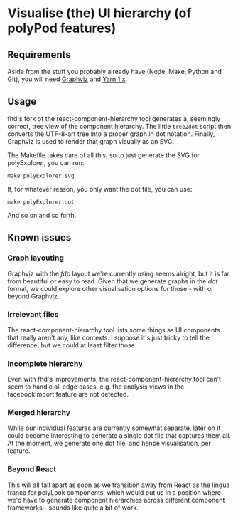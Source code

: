 # Visualise (the) UI hierarchy (of polyPod features)

## Requirements

Aside from the stuff you probably already have (Node, Make, Python and Git), you
will need [Graphviz](https://graphviz.org) and [Yarn
1.x](https://classic.yarnpkg.com/).

## Usage

fhd's fork of the react-component-hierarchy tool generates a, seemingly correct,
tree view of the component hierarchy. The little `tree2dot` script then converts
the UTF-8-art tree into a proper graph in dot notation. Finally, Graphviz is
used to render that graph visually as an SVG.

The Makefile takes care of all this, so to just generate the SVG for
polyExplorer, you can run:

    make polyExplorer.svg

If, for whatever reason, you only want the dot file, you can use:

    make polyExplorer.dot

And so on and so forth.

## Known issues

### Graph layouting

Graphviz with the _fdp_ layout we're currently using seems alright, but it is
far from beautiful or easy to read. Given that we generate graphs in the _dot_
format, we could explore other visualisation options for those - with or beyond
Graphviz.

### Irrelevant files

The react-component-hierarchy tool lists some things as UI components that
really aren't any, like contexts. I suppose it's just tricky to tell the
difference, but we could at least filter those.

### Incomplete hierarchy

Even with fhd's improvements, the react-component-hierarchy tool can't seem to
handle all edge cases, e.g. the analysis views in the facebookImport feature are
not detected.

### Merged hierarchy

While our individual features are currently somewhat separate, later on it could
become interesting to generate a single dot file that captures them all. At the
moment, we generate one dot file, and hence visualisation, per feature.

### Beyond React

This will all fall apart as soon as we transition away from React as the lingua
franca for polyLook components, which would put us in a position where we'd have
to generate component hierarchies across different component frameworks - sounds
like quite a bit of work.
